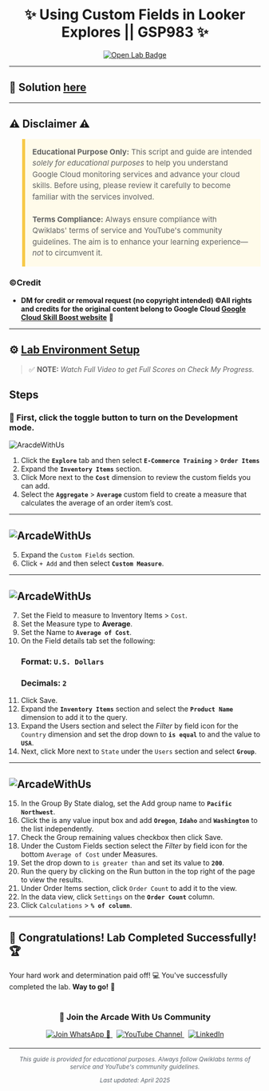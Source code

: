 <h1 align="center">
✨ Using Custom Fields in Looker Explores || GSP983 ✨
</h1>

<div align="center">
  <a href=""_blank" rel="noopener noreferrer">
    <img src="https://img.shields.io/badge/Open_Lab-Cloud_Skills_Boost-4285F4?style=for-the-badge&logo=google&logoColor=white&labelColor=34A853" alt="Open Lab Badge">
  </a>
</div>

---

## 🔑 Solution [here]()

---

## ⚠️ Disclaimer ⚠️

<blockquote style="background-color: #fffbea; border-left: 6px solid #f7c948; padding: 1em; font-size: 15px; line-height: 1.5;">
  <strong>Educational Purpose Only:</strong> This script and guide are intended <em>solely for educational purposes</em> to help you understand Google Cloud monitoring services and advance your cloud skills. Before using, please review it carefully to become familiar with the services involved.
  <br><br>
  <strong>Terms Compliance:</strong> Always ensure compliance with Qwiklabs' terms of service and YouTube's community guidelines. The aim is to enhance your learning experience—<em>not</em> to circumvent it.
</blockquote>

### ©Credit
- **DM for credit or removal request (no copyright intended) ©All rights and credits for the original content belong to Google Cloud [Google Cloud Skill Boost website](https://www.cloudskillsboost.google/)** 🙏

---

## ⚙️ <ins>Lab Environment Setup</ins>

> ✅ **NOTE:** *Watch Full Video to get Full Scores on Check My Progress.*

## Steps

### 🚨 First, click the toggle button to turn on the Development mode.
![AracdeWithUs](https://github.com/user-attachments/assets/1a2d8b5f-1a0d-4659-b846-5b56e679a1a9)

1. Click the **`Explore`** tab and then select **`E-Commerce Training`** > **`Order Items`**
2. Expand the **`Inventory Items`** section.
3. Click More next to the **`Cost`** dimension to review the custom fields you can add.
4. Select the **`Aggregate`** > **`Average`** custom field to create a measure that calculates the average of an order item’s cost.
---
![ArcadeWithUs](https://cdn.qwiklabs.com/8JEOE1CTMSTBLL16%2BBGgQtWAt%2FRrvNjN7wzYGaUw97M%3D)
---
5. Expand the `Custom Fields` section.
6. Click `+ Add` and then select **`Custom Measure`**.
---
![ArcadeWithUs](https://cdn.qwiklabs.com/xcy%2BT8AWDSpvIhOKTButNVN0s2A8weD9fQW9thP8Jl8%3D)
---
7. Set the Field to measure to Inventory Items > `Cost`.
8. Set the Measure type to **Average**.
9. Set the Name to **`Average of Cost`**.
10. On the Field details tab set the following:
    ### Format: `U.S. Dollars`
    ### Decimals: **`2`**
11. Click Save.
12. Expand the **`Inventory Items`** section and select the **`Product Name`** dimension to add it to the query.
13. Expand the Users section and select the *Filter* by field icon for the `Country` dimension and set the drop down to **`is equal`** to and the value to **`USA`**.
14. Next, click More next to `State` under the `Users` section and select **`Group`**.

---
![ArcadeWithUs](https://cdn.qwiklabs.com/qYIFUML28%2FsAaT4rCESXzDRAD26EbuZBgUnyOZjTMTQ%3D)
---

15. In the Group By State dialog, set the Add group name to **`Pacific Northwest`**.
16. Click the is any value input box and add **`Oregon`**, **`Idaho`** and **`Washington`** to the list independently.
17. Check the Group remaining values checkbox then click Save.
18. Under the Custom Fields section select the *Filter* by field icon for the bottom `Average of Cost` under Measures.
19. Set the drop down to `is greater than` and set its value to **`200`**.
20. Run the query by clicking on the Run button in the top right of the page to view the results.
21. Under Order Items section, click `Order Count` to add it to the view.
22. In the data view, click `Settings` on the **`Order Count`** column.
23. Click `Calculations` > **`% of column`**.
---

## 🎉 **Congratulations! Lab Completed Successfully!** 🏆  

Your hard work and determination paid off! 💻
You've successfully completed the lab. **Way to go!** 🚀


<div align="center" style="padding: 5px;">
  <h3>📱 Join the Arcade With Us Community</h3>
  
  <a href="https://chat.whatsapp.com/KN3NvYNTJvU5xMCVTORJtS">
    <img src="https://img.shields.io/badge/Join_WhatsApp-25D366?style=for-the-badge&logo=whatsapp&logoColor=white" alt="Join WhatsApp 👥">
  </a>
  &nbsp;
  <a href="https://youtube.com/@arcadewithus_we?si=yeEby5M3k40gdX4l">
    <img src="https://img.shields.io/badge/Subscribe-Arcade%20With%20Us-FF0000?style=for-the-badge&logo=youtube&logoColor=white" alt="YouTube Channel">
  </a>
  &nbsp;
  <a href="https://www.linkedin.com/in/tripti-gupta-a28a6832b/">
    <img src="https://img.shields.io/badge/LINKEDIN-Tripti%20Gupta-0077B5?style=for-the-badge&logo=linkedin&logoColor=white" alt="LinkedIn">
</a>


</div>

---

<div align="center">
  <p style="font-size: 12px; color: #586069;">
    <em>This guide is provided for educational purposes. Always follow Qwiklabs terms of service and YouTube's community guidelines.</em>
  </p>
  <p style="font-size: 12px; color: #586069;">
    <em>Last updated: April 2025</em>
  </p>
</div>
